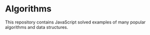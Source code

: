 # Algorithms

This repository contains JavaScript solved examples of many popular algorithms and data structures.
